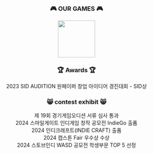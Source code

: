 <div align="center">
  <h3 align="center">🎮 OUR GAMES 🎮   </h3>
  <a href="https://github.com/DevNeo-org/NAD"><img src="https://github.com/DevNeo-org/NAD/blob/main/Assets/UIAssets/LogoFolder/Logo2.png?raw=true" width = "100"/></a>

</div>

<div align="center">
  <h3 align="center">🏆 Awards 🏆   </h3>
  2023 SID AUDITION 원페이퍼 창업 아이디어 경진대회 - SID상

  </div>

<div align="center">
  <h3 align="center">😸 contest exhibit 😸   </h3>
  제 19회 경기게임오디션 서류 심사 통과<br>
  2024 스마일게이트 인디게임 창작 공모전 IndieGo 출품<br>
  2024 인디크래프트(INDIE CRAFT) 출품<br>
  2024 캡스톤 Fair 우수상 수상<br>
  2024 스토브인디 WASD 공모전 학생부문 TOP 5 선정
  
  </div>
